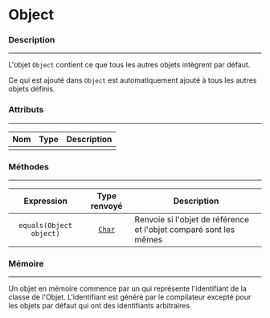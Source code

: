 # Object

### Description
---
L'objet `Object` contient ce que tous les autres objets intègrent par défaut.

Ce qui est ajouté dans `Object` est automatiquement ajouté à tous les autres objets définis.

### Attributs
---

| Nom | Type | Description |
|:---:|:----:|:------------|
|     |      |             |


### Méthodes
---

|       Expression        |   Type renvoyé    | Description                                                       |
|:-----------------------:|:-----------------:|-------------------------------------------------------------------|
| `equals(Object object)` | [`Char`](Char.md) | Renvoie si l'objet de référence et l'objet comparé sont les mêmes |

### Mémoire
---
Un objet en mémoire commence par un [](Integer.md) qui représente l'identifiant de la classe de l'Objet.
L'identifiant est généré par le compilateur excepté pour les objets par défaut qui ont des identifiants arbitraires.